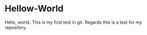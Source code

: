 # Hellow-World
Hello, world. This is my first test in git. 
Regards
this is a test for my repository. 
